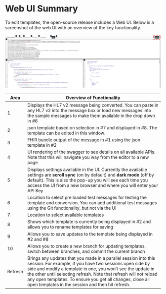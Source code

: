 # Web UI Summary

To edit templates, the open-source release includes a Web UI. Below is a screenshot of the web UI with an overview of the key functionality.

![Web UI](images/web-ui-overview.jpeg)

| Area | Overview of Functionality |
|------|---------------------------|
| 1 | Displays the HL7 v2 message being converted. You can paste in any HL7 v2 into the message box or load new messages into the sample messages to make them available in the drop down in #6 |
| 2 | json template based on selection in #7 and displayed in #8. The template can be edited in this window. |
| 3 | FHIR bundle output of the message in #1 using the json template in #2 |
| 4 | UI rendering of the swagger to see details on all available APIs. Note that this will navigate you way from the editor to a new page |
| 5 | Displays settings available in the UI. Currently the available settings are **scroll sync** (on by default) and **dark mode** (off by default). This is also the pop-up you will see each time you access the UI from a new browser and where you will enter your API Key |
| 6 | Location to select pre loaded test messages for testing the template and conversion. You can add additional test messages using the Git functionality, but not via the UI |
| 7 | Location to select available templates |
| 8 | Shows which template is currently being displayed in #2 and allows you to rename templates for saving |
| 9 | Allows you to save updates to the template being displayed in #2 and #8 |
| 10 | Allows you to create a new branch for updating templates, switch between branches, and commit the current branch |
| Refresh | Brings any updates that you made in a parallel session into this session. For example, if you have two sessions open side by side and modify a template in one, you won’t see the update in the other until selecting refresh. Note that refresh will not reload any open templates.  To ensure you get all changes, close all open templates in the session and then hit refresh. |

